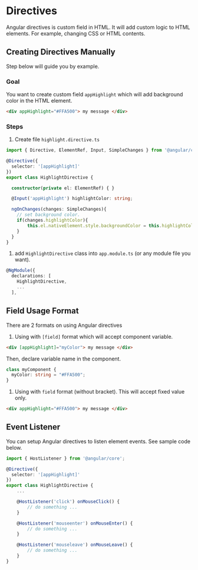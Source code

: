 # Directives

Angular directives is custom field in HTML. It will add custom logic to HTML elements. For example, changing CSS or HTML contents.

## Creating Directives Manually

Step below will guide you by example.

### Goal

You want to create custom field `appHighlight` which will add background color in the HTML element.

```html
<div appHighlight="#FFA500"> my message </div>
```

### Steps

1. Create file `highlight.directive.ts`

```ts
import { Directive, ElementRef, Input, SimpleChanges } from '@angular/core';

@Directive({
  selector: '[appHighlight]'
})
export class HighlightDirective {

  constructor(private el: ElementRef) { }

  @Input('appHighlight') highlightColor: string;

  ngOnChanges(changes: SimpleChanges){
    // set background color.
    if(changes.highlightColor){
        this.el.nativeElement.style.backgroundColor = this.highlightColor;
    }
  }
}
```

1. add `HighlightDirective` class into `app.module.ts` (or any module file you want).

```ts
@NgModule({
  declarations: [
    HighlightDirective,
    ...
  ],
```

## Field Usage Format

There are 2 formats on using Angular directives

1. Using with `[field]` format which will accept component variable.

```html
<div [appHighlight]="myColor"> my message </div>
```

Then, declare variable name in the component.

```ts
class myComponent {
  myColor: string = "#FFA500";
}
```

1. Using with `field` format (without bracket). This will accept fixed value only.

```html
<div appHighlight="#FFA500"> my message </div>
```

## Event Listener

You can setup Angular directives to listen element events. See sample code below.

```ts
import { HostListener } from '@angular/core';

@Directive({
  selector: '[appHighlight]'
})
export class HighlightDirective {
    ...

    @HostListener('click') onMouseClick() {
        // do something ...
    }

    @HostListener('mouseenter') onMouseEnter() { 
        // do something ...
    }

    @HostListener('mouseleave') onMouseLeave() {
        // do something ...
    }
}
```
